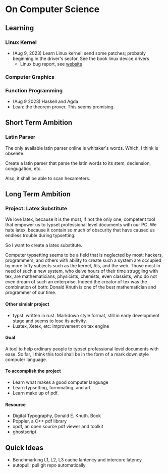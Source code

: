 # On Computer Science

## Learning

### Linux Kernel

- (Aug 9, 2023) Learn Linux kernel: send some patches; probably beginning in the driver's sector. See the book linux device drivers
    - Linux bug report, see [website](https://bugzilla.kernel.org/buglist.cgi?chfield=%5BBug%20creation%5D&chfieldfrom=24h)

### Computer Graphics

### Function Programming

- (Aug 9 2023) Haskell and Agda
- Lean: the theorem prover. This seems promising.

## Short Term Ambition

### Latin Parser

The only available latin parser online is whitaker's words. Which, I think is obselete.

Create a latin parser that parse the latin words to its stem, declension, congugation, etc. 

Also, it shall be able to scan hexameters.

## Long Term Ambition

### Project: Latex Substitute

We love latex, because it is the most, if not the only one, competent tool that empower us to typset professional level documents with our PC. We hate latex, because it contain so much of obscurity that have caused us endless trouble during typsetting. 

So I want to create a latex substitute. 

Computer typsetting seems to be a field that is neglected by most: hackers, programmers, and others with ability to create such a system are occupied by more lofty subjects such as the kernel, AIs, and the web. Those most in need of such a new system, who delve hours of their time struggling with tex, are mathematicians, physicists, chemists, even classists, who do not even dream of such an enterprise. Indeed the creator of tex was the combination of both: Donald Knuth is one of the best mathematician and programmer of our time. 

#### Other simialr project

- typst: written in rust. Markdown style format, still in early development stage and seems to lose its activity.
- Luatex, Xetex, etc: improvement on tex engine

#### Goal

A tool to help ordinary people to typset professional level documents with ease. So far, I think this tool shall be in the form of a mark down style computer language.

#### To accomplish the project

- Learn what makes a good computer language
- Learn typsetting, formmating, and art.
- Learn make up of pdf.

#### Resource

- Digital Typography, Donald E. Knuth. Book
- Poppler, a C++ pdf library
- xpdf, an open source pdf viewer and toolkit
- ghostscript

## Quick Ideas

- Benchmarking L1, L2, L3 cache lantency and intercore latency
- autopull: pull git repo automatically
